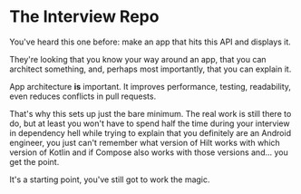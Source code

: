 # The Interview Repo

You've heard this one before: make an app that hits this API and displays it. 

They're looking that you know your way around an app, that you can architect something, and, perhaps most importantly, that you can explain it. 

App architecture **is** important. It improves performance, testing, readability, even reduces conflicts in pull requests. 

That's why this sets up just the bare minimum. The real work is still there to do, but at least you won't have to spend half the time during your interview in dependency hell while trying to explain that you definitely are an Android engineer, you just can't remember what version of Hilt works with which version of Kotlin and if Compose also works with those versions and... you get the point. 

It's a starting point, you've still got to work the magic. 

